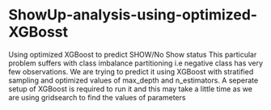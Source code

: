 # ShowUp-analysis-using-optimized-XGBosst
Using optimized XGBoost to predict SHOW/No Show status
This particular problem suffers with class imbalance partitioning i.e negative class has very few observations.
We are trying to predict it using XGBoost with stratified sampling and optimized values of max_depth and n_estimators.
A seperate setup of XGBoost is required to run it and this may take a little time as we are using gridsearch to find the values of parameters
